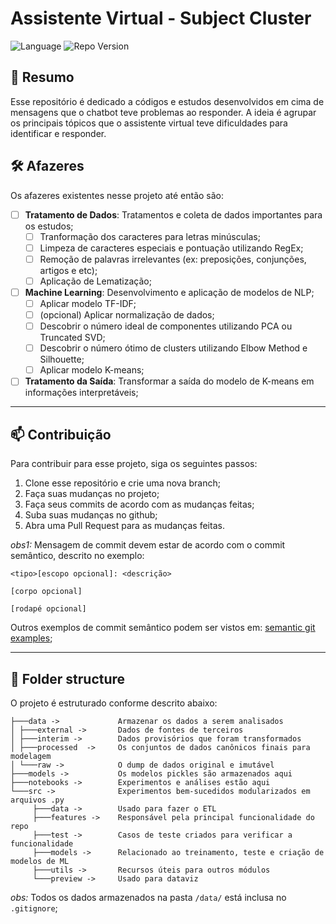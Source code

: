 # Assistente Virtual - Subject Cluster
![Language](https://img.shields.io/badge/language-Python-orange)
![Repo Version](https://img.shields.io/badge/version-v0.1-blue)

## 📜 Resumo
Esse repositório é dedicado a códigos e estudos desenvolvidos em cima de mensagens que o chatbot teve problemas ao responder. A ideia é agrupar os principais tópicos que o assistente virtual teve dificuldades para identificar e responder.

## 🛠️ Afazeres
Os afazeres existentes nesse projeto até então são:
- [ ] **Tratamento de Dados**: Tratamentos e coleta de dados importantes para os estudos;
     - [ ] Tranformação dos caracteres para letras minúsculas;
     - [ ] Limpeza de caracteres especiais e pontuação utilizando RegEx;
     - [ ] Remoção de palavras irrelevantes (ex: preposições, conjunções, artigos e etc);
     - [ ] Aplicação de Lematização;
- [ ] **Machine Learning**: Desenvolvimento e aplicação de modelos de NLP;
     - [ ] Aplicar modelo TF-IDF;
     - [ ] (opcional) Aplicar normalização de dados;
     - [ ] Descobrir o número ideal de componentes utilizando PCA ou Truncated SVD;
     - [ ] Descobrir o número ótimo de clusters utilizando Elbow Method e Silhouette;
     - [ ] Aplicar modelo K-means;
- [ ] **Tratamento da Saída**: Transformar a saída do modelo de K-means em informações interpretáveis;

---
## 📫 Contribuição
Para contribuir para esse projeto, siga os seguintes passos:
1. Clone esse repositório e crie uma nova branch;
2. Faça suas mudanças no projeto;
3. Faça seus commits de acordo com as mudanças feitas;
4. Suba suas mudanças no github;
5. Abra uma Pull Request para as mudanças feitas.

*obs1:* Mensagem de commit devem estar de acordo com o commit semântico, descrito no exemplo:
```
<tipo>[escopo opcional]: <descrição>

[corpo opcional]

[rodapé opcional]
```
Outros exemplos de commit semântico podem ser vistos em: [semantic git examples](https://www.conventionalcommits.org/en/v1.0.0/);

---
## 📁 Folder structure
O projeto é estruturado conforme descrito abaixo:
```
├───data ->             Armazenar os dados a serem analisados
│ ├───external ->       Dados de fontes de terceiros
│ ├───interim ->        Dados provisórios que foram transformados
│ ├───processed  ->     Os conjuntos de dados canônicos finais para modelagem
│ └───raw ->            O dump de dados original e imutável
├───models ->           Os modelos pickles são armazenados aqui
├───notebooks ->        Experimentos e análises estão aqui
└───src ->              Experimentos bem-sucedidos modularizados em arquivos .py
     ├───data ->        Usado para fazer o ETL
     ├───features ->    Responsável pela principal funcionalidade do repo
     ├───test ->        Casos de teste criados para verificar a funcionalidade
     ├───models ->      Relacionado ao treinamento, teste e criação de modelos de ML
     ├───utils ->       Recursos úteis para outros módulos
     └───preview ->     Usado para dataviz
```
*obs:* Todos os dados armazenados na pasta `/data/` está inclusa no `.gitignore`;
